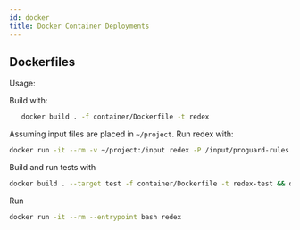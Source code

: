 ```yaml
---
id: docker
title: Docker Container Deployments
---
```


## Dockerfiles

Usage:

Build with:

```sh
   docker build . -f container/Dockerfile -t redex
```

Assuming input files are placed in `~/project`. Run redex with:

```sh
docker run -it --rm -v ~/project:/input redex -P /input/proguard-rules.pro --config /input/default.config /input/input.apk -o /input/out.apk
```

Build and run tests with

```sh
docker build . --target test -f container/Dockerfile -t redex-test && docker run redex-test
```

Run

```sh
docker run -it --rm --entrypoint bash redex
```
